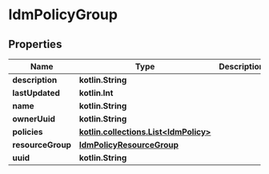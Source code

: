 
# IdmPolicyGroup

## Properties
| Name | Type | Description | Notes |
| ------------ | ------------- | ------------- | ------------- |
| **description** | **kotlin.String** |  |  [optional] |
| **lastUpdated** | **kotlin.Int** |  |  [optional] |
| **name** | **kotlin.String** |  |  [optional] |
| **ownerUuid** | **kotlin.String** |  |  [optional] |
| **policies** | [**kotlin.collections.List&lt;IdmPolicy&gt;**](IdmPolicy.md) |  |  [optional] |
| **resourceGroup** | [**IdmPolicyResourceGroup**](IdmPolicyResourceGroup.md) |  |  [optional] |
| **uuid** | **kotlin.String** |  |  [optional] |
